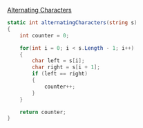 [Alternating Characters](https://www.hackerrank.com/challenges/alternating-characters/problem?h_l=interview&playlist_slugs%5B%5D=interview-preparation-kit&playlist_slugs%5B%5D=strings)


```csharp
static int alternatingCharacters(string s)
{
    int counter = 0;

    for(int i = 0; i < s.Length - 1; i++)
    {
        char left = s[i];
        char right = s[i + 1];
        if (left == right)
        {
            counter++;
        }
    }

    return counter;
}
```
